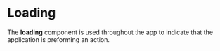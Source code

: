 
# Loading

The **loading** component is used throughout the app to indicate that the
application is preforming an action.
